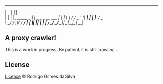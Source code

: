  _____                _                  
|  _  |              | |                 
| | | |_   _____ _ __| |_ _   _ _ __ ___ 
| | | \ \ / / _ \ '__| __| | | | '__/ _ \
\ \_/ /\ V /  __/ |  | |_| |_| | | |  __/
 \___/  \_/ \___|_|   \__|\__,_|_|  \___|
                                         
                                         

## A proxy crawler!

This is a work in progress. Be patient, it is still crawling...

## License

[Licence](https://github.com/rodrigogs/overture/blob/master/LICENSE) © Rodrigo Gomes da Silva